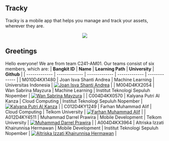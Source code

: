 ## Tracky
Tracky is a mobile app that helps you manage and track your assets, wherever they are. 

<p align="center">
  <img src="https://github.com/C241-AM01/.github/assets/122019775/31475f74-e24a-46cc-979b-833bd562fed5" />
</p>

## Greetings
Hello everyone! We are from team C241-AM01. Our teams consist of six members, which are:
| **Bangkit ID**  | **Name** |  **Learning Path** | **University** | **Github** |
| ------------- | -------------  | -------------  | -------------  | ------------- | 
| M010D4KX1480  | Joan Isva Shanti Andrea  | Machine Learning   | Universitas Indonesia  | [![Joan Isva Shanti Andrea](https://skillicons.dev/icons?i=github)](https://github.com/joanisvaa)  |
| M004D4KX2054  | Wan Sabrina Mayzura   | Machine Learning   | Institut Teknologi Sepuluh Nopember   | [![Wan Sabrina Mayzura](https://skillicons.dev/icons?i=github)](https://github.com/wansabrina)  |
| C004D4KX0570 | Kalyana Putri Al Kanza  | Cloud Computing   | Institut Teknologi Sepuluh Nopember   | [![Kalyana Putri Al Kanza](https://skillicons.dev/icons?i=github)](https://github.com/kalyanaalk)   |
| C012D4KY1249  | Farhan Muhammad Alif  | Cloud Computing   | Telkom University | [![Farhan Muhammad Alif](https://skillicons.dev/icons?i=github)](https://github.com/farhanmalif)  |
| A012D4KY4511  | Muhammad Darrel Prawira   | Mobile Development  | Telkom University   | [![Muhammad Darrel Prawira](https://skillicons.dev/icons?i=github)](https://github.com/stateley)  |
| A004D4KX3964  | Altriska Izzati Khairunnisa Hermawan  | Mobile Development   | Institut Teknologi Sepuluh Nopember   | [![Altriska Izzati Khairunnisa Hermawan](https://skillicons.dev/icons?i=github)](https://github.com/altriskaa)  |


<!--

**Here are some ideas to get you started:**

🙋‍♀️ A short introduction - what is your organization all about?
🌈 Contribution guidelines - how can the community get involved?
👩‍💻 Useful resources - where can the community find your docs? Is there anything else the community should know?
🍿 Fun facts - what does your team eat for breakfast?
🧙 Remember, you can do mighty things with the power of [Markdown](https://docs.github.com/github/writing-on-github/getting-started-with-writing-and-formatting-on-github/basic-writing-and-formatting-syntax)
-->
